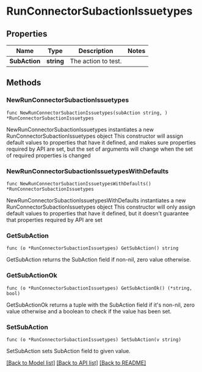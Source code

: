 # RunConnectorSubactionIssuetypes

## Properties

Name | Type | Description | Notes
------------ | ------------- | ------------- | -------------
**SubAction** | **string** | The action to test. | 

## Methods

### NewRunConnectorSubactionIssuetypes

`func NewRunConnectorSubactionIssuetypes(subAction string, ) *RunConnectorSubactionIssuetypes`

NewRunConnectorSubactionIssuetypes instantiates a new RunConnectorSubactionIssuetypes object
This constructor will assign default values to properties that have it defined,
and makes sure properties required by API are set, but the set of arguments
will change when the set of required properties is changed

### NewRunConnectorSubactionIssuetypesWithDefaults

`func NewRunConnectorSubactionIssuetypesWithDefaults() *RunConnectorSubactionIssuetypes`

NewRunConnectorSubactionIssuetypesWithDefaults instantiates a new RunConnectorSubactionIssuetypes object
This constructor will only assign default values to properties that have it defined,
but it doesn't guarantee that properties required by API are set

### GetSubAction

`func (o *RunConnectorSubactionIssuetypes) GetSubAction() string`

GetSubAction returns the SubAction field if non-nil, zero value otherwise.

### GetSubActionOk

`func (o *RunConnectorSubactionIssuetypes) GetSubActionOk() (*string, bool)`

GetSubActionOk returns a tuple with the SubAction field if it's non-nil, zero value otherwise
and a boolean to check if the value has been set.

### SetSubAction

`func (o *RunConnectorSubactionIssuetypes) SetSubAction(v string)`

SetSubAction sets SubAction field to given value.



[[Back to Model list]](../README.md#documentation-for-models) [[Back to API list]](../README.md#documentation-for-api-endpoints) [[Back to README]](../README.md)


